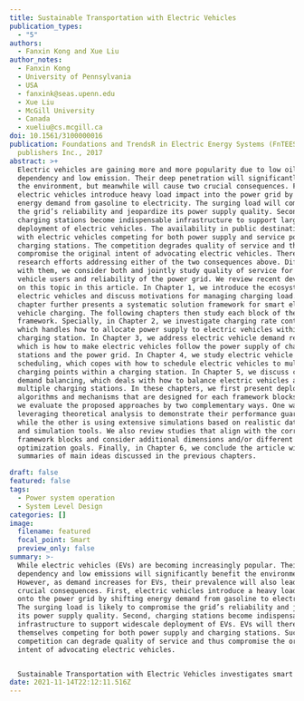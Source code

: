 ```yaml
---
title: Sustainable Transportation with Electric Vehicles
publication_types:
  - "5"
authors:
  - Fanxin Kong and Xue Liu
author_notes:
  - Fanxin Kong
  - University of Pennsylvania
  - USA
  - fanxink@seas.upenn.edu
  - Xue Liu
  - McGill University
  - Canada
  - xueliu@cs.mcgill.ca
doi: 10.1561/3100000016
publication: Foundations and TrendsR in Electric Energy Systems (FnTEES), now
  publishers Inc., 2017
abstract: >+
  Electric vehicles are gaining more and more popularity due to low oil
  dependency and low emission. Their deep penetration will significantly benefit
  the environment, but meanwhile will cause two crucial consequences. First,
  electric vehicles introduce heavy load impact into the power grid by shifting
  energy demand from gasoline to electricity. The surging load will compromise
  the grid’s reliability and jeopardize its power supply quality. Second,
  charging stations become indispensable infrastructure to support large
  deployment of electric vehicles. The availability in public destinations comes
  with electric vehicles competing for both power supply and service points of
  charging stations. The competition degrades quality of service and thus can
  compromise the original intent of advocating electric vehicles. There are many
  research efforts addressing either of the two consequences above. Different
  with them, we consider both and jointly study quality of service for electric
  vehicle users and reliability of the power grid. We review recent developments
  on this topic in this article. In Chapter 1, we introduce the ecosystem of
  electric vehicles and discuss motivations for managing charging load. This
  chapter further presents a systematic solution framework for smart electric
  vehicle charging. The following chapters then study each block of the
  framework. Specially, in Chapter 2, we investigate charging rate control,
  which handles how to allocate power supply to electric vehicles within a
  charging station. In Chapter 3, we address electric vehicle demand response,
  which is how to make electric vehicles follow the power supply of charging
  stations and the power grid. In Chapter 4, we study electric vehicle
  scheduling, which copes with how to schedule electric vehicles to multiple
  charging points within a charging station. In Chapter 5, we discuss charging
  demand balancing, which deals with how to balance electric vehicles among
  multiple charging stations. In these chapters, we first present deployable
  algorithms and mechanisms that are designed for each framework blocks. Then,
  we evaluate the proposed approaches by two complementary ways. One way is
  leveraging theoretical analysis to demonstrate their performance guarantees,
  while the other is using extensive simulations based on realistic data traces
  and simulation tools. We also review studies that align with the corresponding
  framework blocks and consider additional dimensions and/or different
  optimization goals. Finally, in Chapter 6, we conclude the article with
  summaries of main ideas discussed in the previous chapters.

draft: false
featured: false
tags:
  - Power system operation
  - System Level Design
categories: []
image:
  filename: featured
  focal_point: Smart
  preview_only: false
summary: >-
  While electric vehicles (EVs) are becoming increasingly popular. Their low oil
  dependency and low emissions will significantly benefit the environment.
  However, as demand increases for EVs, their prevalence will also lead to two
  crucial consequences. First, electric vehicles introduce a heavy load impact
  onto the power grid by shifting energy demand from gasoline to electricity.
  The surging load is likely to compromise the grid’s reliability and jeopardize
  its power supply quality. Second, charging stations become indispensable
  infrastructure to support widescale deployment of EVs. EVs will therefore find
  themselves competing for both power supply and charging stations. Such
  competition can degrade quality of service and thus compromise the original
  intent of advocating electric vehicles.


  Sustainable Transportation with Electric Vehicles investigates smart electric vehicle charging. It focuses jointly on the quality of service for EV users and the stability and reliability of the power grid. It lays out a solution framework that addresses many of the key problems arising from both the lower and upper levels. The proposed solutions are developed mainly using techniques from the optimization, game theory, algorithmic, and scheduling fields.
date: 2021-11-14T22:12:11.516Z
---
```

